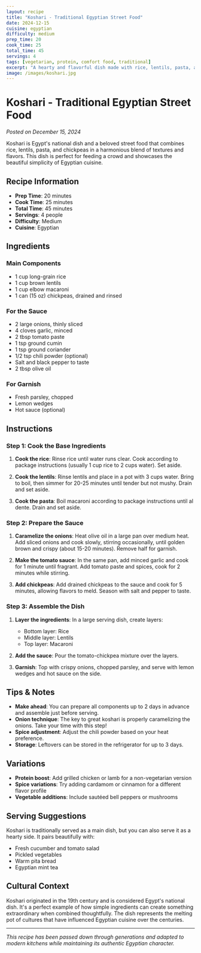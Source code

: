 ```yaml
---
layout: recipe
title: "Koshari - Traditional Egyptian Street Food"
date: 2024-12-15
cuisine: egyptian
difficulty: medium
prep_time: 20
cook_time: 25
total_time: 45
servings: 4
tags: [vegetarian, protein, comfort food, traditional]
excerpt: "A hearty and flavorful dish made with rice, lentils, pasta, and chickpeas, topped with crispy onions and spicy tomato sauce."
image: /images/koshari.jpg
---
```


# Koshari - Traditional Egyptian Street Food

*Posted on December 15, 2024*

Koshari is Egypt's national dish and a beloved street food that combines rice, lentils, pasta, and chickpeas in a harmonious blend of textures and flavors. This dish is perfect for feeding a crowd and showcases the beautiful simplicity of Egyptian cuisine.

## Recipe Information

- **Prep Time**: 20 minutes
- **Cook Time**: 25 minutes
- **Total Time**: 45 minutes
- **Servings**: 4 people
- **Difficulty**: Medium
- **Cuisine**: Egyptian

## Ingredients

### Main Components
- 1 cup long-grain rice
- 1 cup brown lentils
- 1 cup elbow macaroni
- 1 can (15 oz) chickpeas, drained and rinsed

### For the Sauce
- 2 large onions, thinly sliced
- 4 cloves garlic, minced
- 2 tbsp tomato paste
- 1 tsp ground cumin
- 1 tsp ground coriander
- 1/2 tsp chili powder (optional)
- Salt and black pepper to taste
- 2 tbsp olive oil

### For Garnish
- Fresh parsley, chopped
- Lemon wedges
- Hot sauce (optional)

## Instructions

### Step 1: Cook the Base Ingredients

1. **Cook the rice**: Rinse rice until water runs clear. Cook according to package instructions (usually 1 cup rice to 2 cups water). Set aside.

2. **Cook the lentils**: Rinse lentils and place in a pot with 3 cups water. Bring to boil, then simmer for 20-25 minutes until tender but not mushy. Drain and set aside.

3. **Cook the pasta**: Boil macaroni according to package instructions until al dente. Drain and set aside.

### Step 2: Prepare the Sauce

1. **Caramelize the onions**: Heat olive oil in a large pan over medium heat. Add sliced onions and cook slowly, stirring occasionally, until golden brown and crispy (about 15-20 minutes). Remove half for garnish.

2. **Make the tomato sauce**: In the same pan, add minced garlic and cook for 1 minute until fragrant. Add tomato paste and spices, cook for 2 minutes while stirring.

3. **Add chickpeas**: Add drained chickpeas to the sauce and cook for 5 minutes, allowing flavors to meld. Season with salt and pepper to taste.

### Step 3: Assemble the Dish

1. **Layer the ingredients**: In a large serving dish, create layers:
   - Bottom layer: Rice
   - Middle layer: Lentils
   - Top layer: Macaroni

2. **Add the sauce**: Pour the tomato-chickpea mixture over the layers.

3. **Garnish**: Top with crispy onions, chopped parsley, and serve with lemon wedges and hot sauce on the side.

## Tips & Notes

- **Make ahead**: You can prepare all components up to 2 days in advance and assemble just before serving.
- **Onion technique**: The key to great koshari is properly caramelizing the onions. Take your time with this step!
- **Spice adjustment**: Adjust the chili powder based on your heat preference.
- **Storage**: Leftovers can be stored in the refrigerator for up to 3 days.

## Variations

- **Protein boost**: Add grilled chicken or lamb for a non-vegetarian version
- **Spice variations**: Try adding cardamom or cinnamon for a different flavor profile
- **Vegetable additions**: Include sautéed bell peppers or mushrooms

## Serving Suggestions

Koshari is traditionally served as a main dish, but you can also serve it as a hearty side. It pairs beautifully with:
- Fresh cucumber and tomato salad
- Pickled vegetables
- Warm pita bread
- Egyptian mint tea

## Cultural Context

Koshari originated in the 19th century and is considered Egypt's national dish. It's a perfect example of how simple ingredients can create something extraordinary when combined thoughtfully. The dish represents the melting pot of cultures that have influenced Egyptian cuisine over the centuries.

---

*This recipe has been passed down through generations and adapted to modern kitchens while maintaining its authentic Egyptian character.*
